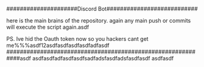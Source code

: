 #####################Discord Bot###########################

here is the main brains of the repository.
again
any main push or commits will execute the script again.asdf

PS. Ive hid the Oauth token now so you hackers cant get me%%%asdf12asdfasdfasdfasdfadfasdf
############################################################asdf
asdfasdfadfasdfasdfsadfadsfasdfadsfasdfasdf
asdfasdf

